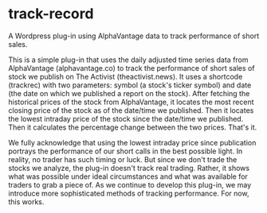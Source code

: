 # track-record
A Wordpress plug-in using AlphaVantage data to track performance of short sales.

This is a simple plug-in that uses the daily adjusted time series data from AlphaVantage (alphavantage.co) to track the performance of short sales of stock we publish on The Activist (theactivist.news). It uses a shortcode (trackrec) with two parameters: symbol (a stock's ticker symbol) and date (the date on which we published a report on the stock). After fetching the historical prices of the stock from AlphaVantage, it locates the most recent closing price of the stock as of the date/time we published. Then it locates the lowest intraday price of the stock since the date/time we published. Then it calculates the percentage change between the two prices. That's it.

We fully acknowledge that using the lowest intraday price since publication portrays the performance of our short calls in the best possible light. In reality, no trader has such timing or luck. But since we don't trade the stocks we analyze, the plug-in doesn't track real trading. Rather, it shows what was possible under ideal circumstances and what was available for traders to grab a piece of. As we continue to develop this plug-in, we may introduce more sophisticated methods of tracking performance. For now, this works.
